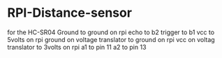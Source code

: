 # RPI-Distance-sensor
for the HC-SR04
Ground to ground on rpi
echo to b2
trigger to b1
vcc to 5volts on rpi
ground on voltage translator to ground on rpi
vcc on voltag translator to 3volts on rpi
a1 to pin 11
a2 to pin 13
